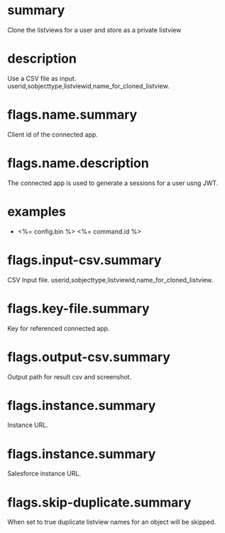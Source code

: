 # summary

Clone the listviews for a user and store as a private listview

# description

Use a CSV file as input. userid,sobjecttype,listviewid,name_for_cloned_listview.

# flags.name.summary

Client id of the connected app.

# flags.name.description

The connected app is used to generate a sessions for a user usng JWT.

# examples

- <%= config.bin %> <%= command.id %>

# flags.input-csv.summary

CSV Input file. userid,sobjecttype,listviewid,name_for_cloned_listview.

# flags.key-file.summary

Key for referenced connected app.

# flags.output-csv.summary

Output path for result csv and screenshot.

# flags.instance.summary

Instance URL.

# flags.instance.summary

Salesforce instance URL.

# flags.skip-duplicate.summary

When set to true duplicate listview names for an object will be skipped.
